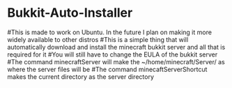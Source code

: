 # Bukkit-Auto-Installer
#This is made to work on Ubuntu. In the future I plan on making it more widely available to other distros 
#This is a simple thing that will automatically download and install the minecraft bukkit server and all that is required for it
#You will still have to change the EULA of the bukkit server
#The command minecraftServer will make the ~/home/minecraft/Server/ as where the server files will be 
#The command minecaftServerShortcut makes the current directory as the server directory
